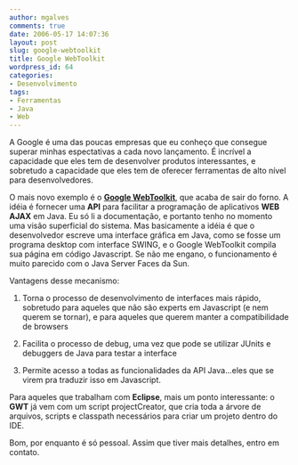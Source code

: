 ```yaml
---
author: mgalves
comments: true
date: 2006-05-17 14:07:36
layout: post
slug: google-webtoolkit
title: Google WebToolkit
wordpress_id: 64
categories:
- Desenvolvimento
tags:
- Ferramentas
- Java
- Web
---
```


A Google é uma das poucas empresas que eu conheço que consegue superar minhas espectativas a cada novo lançamento. É incrível a capacidade que eles tem de desenvolver produtos interessantes, e sobretudo a capacidade que eles tem de oferecer ferramentas de alto nível para desenvolvedores.

O mais novo exemplo é o [**Google WebToolkit**](http://code.google.com/webtoolkit/), que acaba de sair do forno. A idéia é fornecer uma **API** para facilitar a programação de aplicativos **WEB AJAX** em Java. Eu só li a documentação, e portanto tenho no momento uma visão superficial do sistema. Mas basicamente a idéia é que o desenvolvedor escreve uma interface gráfica em Java, como se fosse um programa desktop com interface SWING, e o Google WebToolkit compila sua página em código Javascript. Se não me engano, o funcionamento é muito parecido com o Java Server Faces da Sun.

Vantagens desse mecanismo:



	
  1. Torna o processo de desenvolvimento de interfaces mais rápido, sobretudo para aqueles que não são experts em Javascript (e nem querem se tornar), e para aqueles que querem manter a compatibilidade de browsers

	
  2. Facilita o processo de debug, uma vez que pode se utilizar JUnits e  debuggers de Java para testar a interface

	
  3. Permite acesso a todas as funcionalidades da API Java...eles que se virem pra traduzir isso em  Javascript.


Para aqueles que trabalham com **Eclipse**, mais um ponto interessante: o  **GWT** já vem com um  script projectCreator, que cria toda a árvore de arquivos, scripts e classpath necessários para criar um projeto dentro do IDE.

Bom, por enquanto é só pessoal. Assim que tiver mais detalhes, entro em contato.
